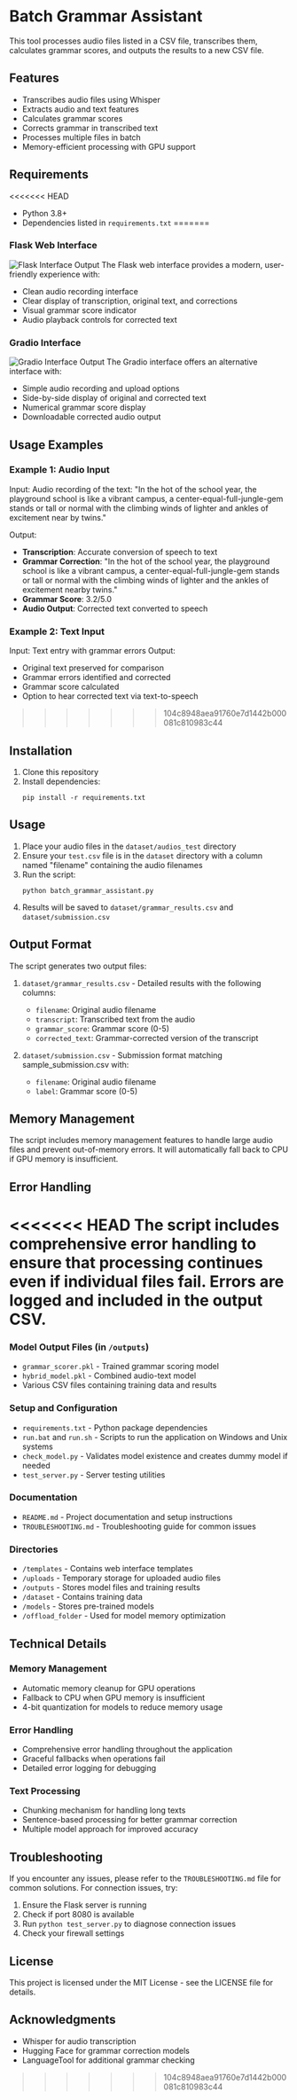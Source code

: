 # Batch Grammar Assistant

This tool processes audio files listed in a CSV file, transcribes them, calculates grammar scores, and outputs the results to a new CSV file.

## Features

- Transcribes audio files using Whisper
- Extracts audio and text features
- Calculates grammar scores
- Corrects grammar in transcribed text
- Processes multiple files in batch
- Memory-efficient processing with GPU support

## Requirements

<<<<<<< HEAD
- Python 3.8+
- Dependencies listed in `requirements.txt`
=======
### Flask Web Interface
![Flask Interface Output](images/image_02.png)
The Flask web interface provides a modern, user-friendly experience with:
- Clean audio recording interface
- Clear display of transcription, original text, and corrections
- Visual grammar score indicator
- Audio playback controls for corrected text

### Gradio Interface
![Gradio Interface Output](images/image_01.png)
The Gradio interface offers an alternative interface with:
- Simple audio recording and upload options
- Side-by-side display of original and corrected text
- Numerical grammar score display
- Downloadable corrected audio output

## Usage Examples

### Example 1: Audio Input
Input: Audio recording of the text:
"In the hot of the school year, the playground school is like a vibrant campus, a center-equal-full-jungle-gem stands or tall or normal with the climbing winds of lighter and ankles of excitement near by twins."

Output:
- **Transcription**: Accurate conversion of speech to text
- **Grammar Correction**: "In the hot of the school year, the playground school is like a vibrant campus, a center-equal-full-jungle-gem stands or tall or normal with the climbing winds of lighter and the ankles of excitement nearby twins."
- **Grammar Score**: 3.2/5.0
- **Audio Output**: Corrected text converted to speech

### Example 2: Text Input
Input: Text entry with grammar errors
Output:
- Original text preserved for comparison
- Grammar errors identified and corrected
- Grammar score calculated
- Option to hear corrected text via text-to-speech
>>>>>>> 104c8948aea91760e7d1442b000081c810983c44

## Installation

1. Clone this repository
2. Install dependencies:
   ```
   pip install -r requirements.txt
   ```

## Usage

1. Place your audio files in the `dataset/audios_test` directory
2. Ensure your `test.csv` file is in the `dataset` directory with a column named "filename" containing the audio filenames
3. Run the script:
   ```
   python batch_grammar_assistant.py
   ```
4. Results will be saved to `dataset/grammar_results.csv` and `dataset/submission.csv`

## Output Format

The script generates two output files:

1. `dataset/grammar_results.csv` - Detailed results with the following columns:
   - `filename`: Original audio filename
   - `transcript`: Transcribed text from the audio
   - `grammar_score`: Grammar score (0-5)
   - `corrected_text`: Grammar-corrected version of the transcript

2. `dataset/submission.csv` - Submission format matching sample_submission.csv with:
   - `filename`: Original audio filename
   - `label`: Grammar score (0-5)

## Memory Management

The script includes memory management features to handle large audio files and prevent out-of-memory errors. It will automatically fall back to CPU if GPU memory is insufficient.

## Error Handling

<<<<<<< HEAD
The script includes comprehensive error handling to ensure that processing continues even if individual files fail. Errors are logged and included in the output CSV. 
=======
### Model Output Files (in `/outputs`)
- `grammar_scorer.pkl` - Trained grammar scoring model
- `hybrid_model.pkl` - Combined audio-text model
- Various CSV files containing training data and results

### Setup and Configuration
- `requirements.txt` - Python package dependencies
- `run.bat` and `run.sh` - Scripts to run the application on Windows and Unix systems
- `check_model.py` - Validates model existence and creates dummy model if needed
- `test_server.py` - Server testing utilities

### Documentation
- `README.md` - Project documentation and setup instructions
- `TROUBLESHOOTING.md` - Troubleshooting guide for common issues

### Directories
- `/templates` - Contains web interface templates
- `/uploads` - Temporary storage for uploaded audio files
- `/outputs` - Stores model files and training results
- `/dataset` - Contains training data
- `/models` - Stores pre-trained models
- `/offload_folder` - Used for model memory optimization

## Technical Details

### Memory Management
- Automatic memory cleanup for GPU operations
- Fallback to CPU when GPU memory is insufficient
- 4-bit quantization for models to reduce memory usage

### Error Handling
- Comprehensive error handling throughout the application
- Graceful fallbacks when operations fail
- Detailed error logging for debugging

### Text Processing
- Chunking mechanism for handling long texts
- Sentence-based processing for better grammar correction
- Multiple model approach for improved accuracy

## Troubleshooting

If you encounter any issues, please refer to the `TROUBLESHOOTING.md` file for common solutions. For connection issues, try:

1. Ensure the Flask server is running
2. Check if port 8080 is available
3. Run `python test_server.py` to diagnose connection issues
4. Check your firewall settings

## License

This project is licensed under the MIT License - see the LICENSE file for details.

## Acknowledgments

- Whisper for audio transcription
- Hugging Face for grammar correction models
- LanguageTool for additional grammar checking 
>>>>>>> 104c8948aea91760e7d1442b000081c810983c44
